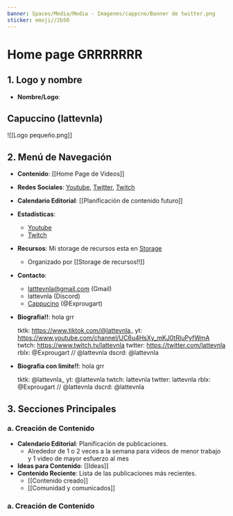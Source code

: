```yaml
---
banner: Spaces/Media/Media - Imagenes/cappcno/Banner de twitter.png
sticker: emoji//2b50
---
```

# Home page GRRRRRRR
## 1. Logo y nombre
- **Nombre/Logo**: 
## Capuccino (lattevnla)
![[Logo pequeño.png]]
## 2. Menú de Navegación

- **Contenido**: [[Home Page de Videos]]
- **Redes Sociales**: [Youtube](https://www.youtube.com/channel/UC6u4HsXy_mKJ0tRIuPyfWmA), [Twitter](https://twitter.com/lattevnla), [Twitch](https://www.twitch.tv/lattevnla)
- **Calendario Editorial**: [[Planificación de contenido futuro]]
- **Estadísticas**: 
	- [Youtube](https://studio.youtube.com/channel/UC6u4HsXy_mKJ0tRIuPyfWmA/analytics/tab-overview/period-default)
	- [Twitch](https://www.twitch.tv/lattevnla)
- **Recursos**: Mi storage de recursos esta en [Storage](https://drive.google.com/drive/u/4/folders/1SbFb8ooWdQJj_QFGBOY0DkUAhyf-TKDg)
	- Organizado por [[Storage de recursos!!]]
- **Contacto**: 
	- latttevnla@gmail.com (Gmail)
	- lattevnla (Discord)
	- [Cappucino](https://www.roblox.com/users/1423426830/profile) (@Exprougart)
- **Biografia!!**:
	hola grr 
	
	tktk: https://www.tiktok.com/@lattevnla_
	yt: https://www.youtube.com/channel/UC6u4HsXy_mKJ0tRIuPyfWmA
	twtch: https://www.twitch.tv/lattevnla
	twtter: https://twitter.com/lattevnla
	rblx: @Exprougart // @lattevnla
	dscrd: @lattevnla
	
	
- **Biografia con limite!!**:
	hola grr 
	
	tktk: @lattevnla_
	yt: @lattevnla
	twtch: lattevnla
	twtter: lattevnla
	rblx: @Exprougart // @lattevnla
	dscrd: @lattevnla


## 3. Secciones Principales

### a. Creación de Contenido

- **Calendario Editorial**: Planificación de publicaciones.
	- Alrededor de 1 o 2 veces a la semana para videos de menor trabajo y 1 video de mayor esfuerzo al mes
- **Ideas para Contenido**: [[Ideas]]
- **Contenido Reciente**: Lista de las publicaciones más recientes.
	- [[Contenido creado]]
	- [[Comunidad y comunicados]]

### a. Creación de Contenido